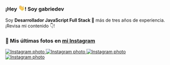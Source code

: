 <h3>¡Hey <img src="https://raw.githubusercontent.com/ABSphreak/ABSphreak/master/gifs/Hi.gif" width="20px" decondig="async">! Soy gabriedev</h3>

<p>Soy <strong>Desarrollador JavaScript Full Stack 🚀</strong> más de tres años de experiencia.<br />¡Revisa mi contenido 👇!</p>

### 📸 Mis últimas fotos en [mi Instagram](https://instagram.com/gabrie.dev)


<a href='https://instagram.com/p/C1UpuSGLQiG' target='_blank'>
  <img width='20%' src='https://instagram.fedi1-1.fna.fbcdn.net/v/t51.2885-15/412513918_1325803934584302_4400498733289087214_n.jpg?stp=dst-jpg_e15&_nc_ht=instagram.fedi1-1.fna.fbcdn.net&_nc_cat=106&_nc_ohc=DEbrXxcQnP4AX9AHD15&edm=APU89FABAAAA&ccb=7-5&oh=00_AfCoE-8wJeG0J5D6NbSNKHKbrFoXxVeyEqHjVoFwyRH0cQ&oe=65C53940&_nc_sid=bc0c2c' alt='Instagram photo' />
</a>
<a href='https://instagram.com/p/CzMY3lzxgmx' target='_blank'>
  <img width='20%' src='https://instagram.fedi1-1.fna.fbcdn.net/v/t51.2885-15/398916226_819142863293745_2426123683154743297_n.webp?stp=dst-jpg_e35&_nc_ht=instagram.fedi1-1.fna.fbcdn.net&_nc_cat=109&_nc_ohc=BR5yYLN9BIEAX_P27of&edm=APU89FABAAAA&ccb=7-5&oh=00_AfAZvN2yB196Tp5-LwoRp-Bd3G5MAzhvNkfDjjRv6T57fQ&oe=65C5C869&_nc_sid=bc0c2c' alt='Instagram photo' />
</a>
<a href='https://instagram.com/p/CygbQv4uqxM' target='_blank'>
  <img width='20%' src='https://instagram.fedi1-1.fna.fbcdn.net/v/t51.2885-15/391525959_236593062741789_5868561716480810596_n.webp?stp=dst-jpg_e35&_nc_ht=instagram.fedi1-1.fna.fbcdn.net&_nc_cat=109&_nc_ohc=6_T4wSFefpAAX-aKt-x&edm=APU89FABAAAA&ccb=7-5&oh=00_AfCzL4W1K3xlBE0JW2Q3W76Z-3JJkJDykA5wyUvXOe3x6A&oe=65C5D525&_nc_sid=bc0c2c' alt='Instagram photo' />
</a>
<a href='https://instagram.com/p/CxTmOF6vN8M' target='_blank'>
  <img width='20%' src='https://instagram.fedi1-1.fna.fbcdn.net/v/t51.2885-15/378565944_323878180141713_8920720304536029091_n.jpg?stp=dst-jpg_e15&_nc_ht=instagram.fedi1-1.fna.fbcdn.net&_nc_cat=109&_nc_ohc=Hso0WHDPoNcAX_CZddW&edm=APU89FABAAAA&ccb=7-5&oh=00_AfC3VbXr_DXGp7-e3JSD7TdGfSqdS4RLQ5Y9muwBkEdecQ&oe=65C4C758&_nc_sid=bc0c2c' alt='Instagram photo' />
</a>

